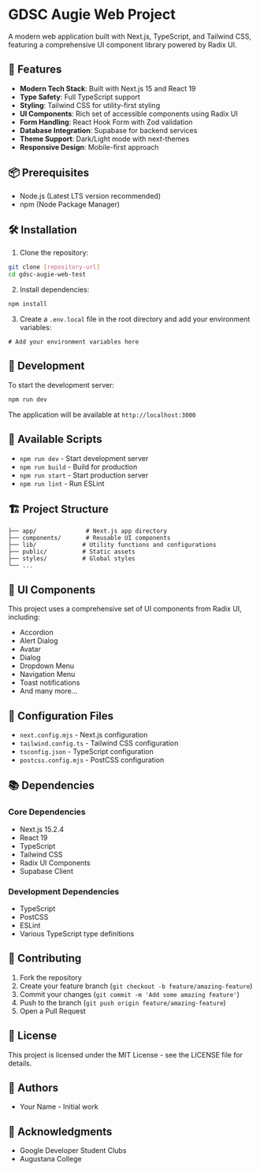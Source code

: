 # GDSC Augie Web Project

A modern web application built with Next.js, TypeScript, and Tailwind CSS, featuring a comprehensive UI component library powered by Radix UI.

## 🚀 Features

- **Modern Tech Stack**: Built with Next.js 15 and React 19
- **Type Safety**: Full TypeScript support
- **Styling**: Tailwind CSS for utility-first styling
- **UI Components**: Rich set of accessible components using Radix UI
- **Form Handling**: React Hook Form with Zod validation
- **Database Integration**: Supabase for backend services
- **Theme Support**: Dark/Light mode with next-themes
- **Responsive Design**: Mobile-first approach

## 📦 Prerequisites

- Node.js (Latest LTS version recommended)
- npm (Node Package Manager)

## 🛠️ Installation

1. Clone the repository:
```bash
git clone [repository-url]
cd gdsc-augie-web-test
```

2. Install dependencies:
```bash
npm install
```

3. Create a `.env.local` file in the root directory and add your environment variables:
```env
# Add your environment variables here
```

## 🚀 Development

To start the development server:

```bash
npm run dev
```

The application will be available at `http://localhost:3000`

## 📝 Available Scripts

- `npm run dev` - Start development server
- `npm run build` - Build for production
- `npm run start` - Start production server
- `npm run lint` - Run ESLint

## 🏗️ Project Structure

```
├── app/              # Next.js app directory
├── components/       # Reusable UI components
├── lib/             # Utility functions and configurations
├── public/          # Static assets
├── styles/          # Global styles
└── ...
```

## 🎨 UI Components

This project uses a comprehensive set of UI components from Radix UI, including:
- Accordion
- Alert Dialog
- Avatar
- Dialog
- Dropdown Menu
- Navigation Menu
- Toast notifications
- And many more...

## 🔧 Configuration Files

- `next.config.mjs` - Next.js configuration
- `tailwind.config.ts` - Tailwind CSS configuration
- `tsconfig.json` - TypeScript configuration
- `postcss.config.mjs` - PostCSS configuration

## 📚 Dependencies

### Core Dependencies
- Next.js 15.2.4
- React 19
- TypeScript
- Tailwind CSS
- Radix UI Components
- Supabase Client

### Development Dependencies
- TypeScript
- PostCSS
- ESLint
- Various TypeScript type definitions

## 🤝 Contributing

1. Fork the repository
2. Create your feature branch (`git checkout -b feature/amazing-feature`)
3. Commit your changes (`git commit -m 'Add some amazing feature'`)
4. Push to the branch (`git push origin feature/amazing-feature`)
5. Open a Pull Request

## 📄 License

This project is licensed under the MIT License - see the LICENSE file for details.

## 👥 Authors

- Your Name - Initial work

## 🙏 Acknowledgments

- Google Developer Student Clubs
- Augustana College